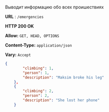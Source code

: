 Выводит информацию обо всех проишествиях

**URL** : `/emergencies`

**HTTP 200 OK**

**Allow:** `GET, HEAD, OPTIONS`

**Content-Type:** `application/json`

**Vary:** `Accept`


```json
{
        "climbing": 1,
        "person": 1,
        "description": "Maksim broke his leg"
    },
    {
        "climbing": 2,
        "person": 2,
        "description": "She lost her phone"
    }
```